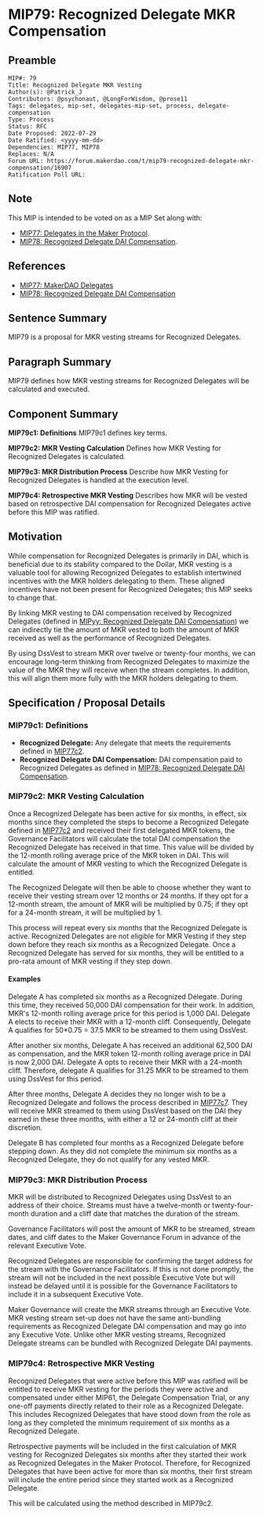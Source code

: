 # MIP79: Recognized Delegate MKR Compensation

## Preamble

```
MIP#: 79
Title: Recognized Delegate MKR Vesting
Author(s): @Patrick_J
Contributors: @psychonaut, @LongForWisdom, @prose11
Tags: delegates, mip-set, delegates-mip-set, process, delegate-compensation
Type: Process
Status: RFC
Date Proposed: 2022-07-29
Date Ratified: <yyyy-mm-dd>
Dependencies: MIP77, MIP78
Replaces: N/A
Forum URL: https://forum.makerdao.com/t/mip79-recognized-delegate-mkr-compensation/16907
Ratification Poll URL:
```

## Note

This MIP is intended to be voted on as a MIP Set along with:

* [MIP77: Delegates in the Maker Protocol](https://forum.makerdao.com/t/mipxx-delegates-in-the-maker-protocol/16905).
* [MIP78: Recognized Delegate DAI Compensation](https://forum.makerdao.com/t/mipyy-recognized-delegate-dai-compensation/16906).

## References

* [MIP77: MakerDAO Delegates](https://forum.makerdao.com/t/mipxx-delegates-in-the-maker-protocol/16905)
* [MIP78: Recognized Delegate DAI Compensation](https://forum.makerdao.com/t/mipyy-recognized-delegate-dai-compensation/16906)

## Sentence Summary

MIP79 is a proposal for MKR vesting streams for Recognized Delegates.

## Paragraph Summary

MIP79 defines how MKR vesting streams for Recognized Delegates will be calculated and executed.

## Component Summary

**MIP79c1: Definitions**
MIP79c1 defines key terms.

**MIP79c2: MKR Vesting Calculation**
Defines how MKR Vesting for Recognized Delegates is calculated.

**MIP79c3: MKR Distribution Process**
Describe how MKR Vesting for Recognized Delegates is handled at the execution level.

**MIP79c4: Retrospective MKR Vesting**
Describes how MKR will be vested based on retrospective DAI compensation for Recognized Delegates active before this MIP was ratified.

## Motivation

While compensation for Recognized Delegates is primarily in DAI, which is beneficial due to its stability compared to the Dollar, MKR vesting is a valuable tool for allowing Recognized Delegates to establish intertwined incentives with the MKR holders delegating to them. These aligned incentives have not been present for Recognized Delegates; this MIP seeks to change that.

By linking MKR vesting to DAI compensation received by Recognized Delegates (defined in [MIPyy: Recognized Delegate DAI Compensation](https://forum.makerdao.com/t/mipyy-recognized-delegate-dai-compensation/16906)) we can indirectly tie the amount of MKR vested to both the amount of MKR received as well as the performance of Recognized Delegates.

By using DssVest to stream MKR over twelve or twenty-four months, we can encourage long-term thinking from Recognized Delegates to maximize the value of the MKR they will receive when the stream completes. In addition, this will align them more fully with the MKR holders delegating to them.

## Specification / Proposal Details

### MIP79c1: Definitions

* **Recognized Delegate:** Any delegate that meets the requirements defined in [MIP77c2](https://github.com/makerdao/mips/blob/master/MIP77/MIP77.md#mip77c2-becoming-a-recognized-delegate).
* **Recognized Delegate DAI Compensation:** DAI compensation paid to Recognized Delegates as defined in [MIP78: Recognized Delegate DAI Compensation](https://github.com/makerdao/mips/blob/master/MIP78/MIP78.md).

### MIP79c2: MKR Vesting Calculation

Once a Recognized Delegate has been active for six months, in effect, six months since they completed the steps to become a Recognized Delegate defined in [MIP77c2](https://github.com/makerdao/mips/blob/master/MIP77/MIP77.md#mip77c2-becoming-a-recognized-delegate) and received their first delegated MKR tokens, the Governance Facilitators will calculate the total DAI compensation the Recognized Delegate has received in that time. This value will be divided by the 12-month rolling average price of the MKR token in DAI. This will calculate the amount of MKR vesting to which the Recognized Delegate is entitled.

The Recognized Delegate will then be able to choose whether they want to receive their vesting stream over 12 months or 24 months. If they opt for a 12-month stream, the amount of MKR will be multiplied by 0.75; if they opt for a 24-month stream, it will be multiplied by 1.

This process will repeat every six months that the Recognized Delegate is active. Recognized Delegates are not eligible for MKR Vesting if they step down before they reach six months as a Recognized Delegate. Once a Recognized Delegate has served for six months, they will be entitled to a pro-rata amount of MKR vesting if they step down.

#### Examples

Delegate A has completed six months as a Recognized Delegate. During this time, they received 50,000 DAI compensation for their work. In addition, MKR's 12-month rolling average price for this period is 1,000 DAI.  Delegate A elects to receive their MKR with a 12-month cliff. Consequently, Delegate A qualifies for 50*0.75 = 37.5 MKR to be streamed to them using DssVest.

After another six months, Delegate A has received an additional 62,500 DAI as compensation, and the MKR token 12-month rolling average price in DAI is now 2,000 DAI. Delegate A opts to receive their MKR with a 24-month cliff. Therefore, delegate A qualifies for  31.25 MKR to be streamed to them using DssVest for this period.

After three months, Delegate A decides they no longer wish to be a Recognized Delegate and follows the process described in [MIP77c7](https://github.com/makerdao/mips/blob/master/MIP77/MIP77.md#mip77c7-recognized-delegate-resignation). They will receive MKR streamed to them using DssVest based on the DAI they earned in these three months, with either a 12 or 24-month cliff at their discretion.

Delegate B has completed four months as a Recognized Delegate before stepping down. As they did not complete the minimum six months as a Recognized Delegate, they do not qualify for any vested MKR.

### MIP79c3: MKR Distribution Process

MKR will be distributed to Recognized Delegates using DssVest to an address of their choice. Streams must have a twelve-month or twenty-four-month duration and a cliff date that matches the duration of the stream.

Governance Facilitators will post the amount of MKR to be streamed, stream dates, and cliff dates to the Maker Governance Forum in advance of the relevant Executive Vote.

Recognized Delegates are responsible for confirming the target address for the stream with the Governance Facilitators. If this is not done promptly, the stream will not be included in the next possible Executive Vote but will instead be delayed until it is possible for the Governance Facilitators to include it in a subsequent Executive Vote.

Maker Governance will create the MKR streams through an Executive Vote. MKR vesting stream set-up does not have the same anti-bundling requirements as Recognized Delegate DAI compensation and may go into any Executive Vote. Unlike other MKR vesting streams, Recognized Delegate streams can be bundled with Recognized Delegate DAI payments.

### MIP79c4: Retrospective MKR Vesting

Recognized Delegates that were active before this MIP was ratified will be entitled to receive MKR vesting for the periods they were active and compensated under either MIP61, the Delegate Compensation Trial, or any one-off payments directly related to their role as a Recognized Delegate. This includes Recognized Delegates that have stood down from the role as long as they completed the minimum requirement of six months as a Recognized Delegate.

Retrospective payments will be included in the first calculation of MKR vesting for Recognized Delegates six months after they started their work as Recognized Delegates in the Maker Protocol. Therefore, for Recognized Delegates that have been active for more than six months, their first stream will include the entire period since they started work as a Recognized Delegate.

This will be calculated using the method described in MIP79c2.